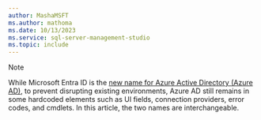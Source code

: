 ```yaml
---
author: MashaMSFT
ms.author: mathoma
ms.date: 10/13/2023
ms.service: sql-server-management-studio
ms.topic: include
---
```


> [!NOTE]
> While Microsoft Entra ID is the [new name for Azure Active Directory (Azure AD)](/entra/fundamentals/new-name), to prevent disrupting existing environments, Azure AD still remains in some hardcoded elements such as UI fields, connection providers, error codes, and cmdlets. In this article, the two names are interchangeable. 
